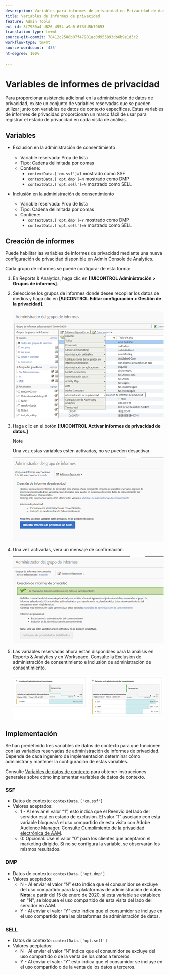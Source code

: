 ```yaml
---
description: Variables para informes de privacidad en Privacidad de datos.
title: Variables de informes de privacidad
feature: Admin Tools
exl-id: 3f7980a4-d826-4554-a9a0-673fd5b79653
translation-type: tm+mt
source-git-commit: 78412c2588b07f47981ac0d953893db6b9e1d3c2
workflow-type: tm+mt
source-wordcount: '435'
ht-degree: 100%

---
```


# Variables de informes de privacidad

Para proporcionar asistencia adicional en la administración de datos de privacidad, existe un conjunto de variables reservadas que se pueden utilizar junto con variables de datos de contexto específicas.
Estas variables de informes de privacidad proporcionan un marco fácil de usar para registrar el estado de privacidad en cada visita de análisis.

## Variables

* Exclusión en la administración de consentimiento
   * Variable reservada: Prop de lista
   * Tipo: Cadena delimitada por comas
   * Contiene:
      * `contextData.['cm.ssf']=1` mostrado como SSF
      * `contextData.['opt.dmp']=N` mostrado como DMP
      * `contextData.['opt.sell']=N` mostrado como SELL

* Inclusión en la administración de consentimiento
   * Variable reservada: Prop de lista
   * Tipo: Cadena delimitada por comas
   * Contiene:
      * `contextData.['opt.dmp']=Y` mostrado como DMP
      * `contextData.['opt.sell']=Y` mostrado como SELL

## Creación de informes

Puede habilitar las variables de informes de privacidad mediante una nueva configuración de privacidad disponible en Admin Console de Analytics.

Cada grupo de informes se puede configurar de esta forma:
1. En Reports &amp; Analytics, haga clic en **[!UICONTROL Administración > Grupos de informes]**.
1. Seleccione los grupos de informes donde desee recopilar los datos de medios y haga clic en **[!UICONTROL Editar configuración > Gestión de la privacidad]**.

   ![](assets/rsm-privacy-select.png)

1. Haga clic en el botón **[!UICONTROL Activar informes de privacidad de datos.]**

   >[!NOTE]
   >
   >Una vez estas variables estén activadas, no se pueden desactivar.

   ![](assets/rsm-privacy-enable.png)

1. Una vez activadas, verá un mensaje de confirmación.

   ![](assets/rsm-privacy-config.png)

1. Las variables reservadas ahora están disponibles para la análisis en Reports &amp; Analytics y en Workspace. Consulte la Exclusión de administración de consentimiento e Inclusión de administración de consentimiento.

   ![](assets/consent-management.png)

## Implementación

Se han predefinido tres variables de datos de contexto para que funcionen con las variables reservadas de administración de informes de privacidad.  Depende de cada ingeniero de implementación determinar cómo administrar y mantener la configuración de estas variables.

Consulte [Variables de datos de contexto](https://docs.adobe.com/content/help/es-ES/analytics/implementation/vars/page-vars/contextdata.html) para obtener instrucciones generales sobre cómo implementar variables de datos de contexto.

### SSF

* Datos de contexto: `contextData.['cm.ssf']`
* Valores aceptados:
   * 1 - Al enviar el valor “1”, esto indica que el Reenvío del lado del servidor está en estado de exclusión. El valor “1” asociado con esta variable bloqueará el uso compartido de esta visita con Adobe Audience Manager. Consulte [Cumplimiento de la privacidad electrónica de AAM](https://docs.adobe.com/help/en/analytics/integration/audience-analytics/audience-analytics-workflow/ssf-gdpr.html).
   * 0: Opcional. Use el valor &quot;0&quot; para los clientes que aceptaron el marketing dirigido. Si no se configura la variable, se observarán los mismos resultados.

### DMP

* Datos de contexto: `contextData.['opt.dmp']`
* Valores aceptados:
   * N - Al enviar el valor “N” esto indica que el consumidor se excluye del uso compartido para las plataformas de administración de datos.  **Nota**: a partir del 15 de enero de 2020, si esta variable se establece en &quot;N&quot;, se bloquea el uso compartido de esta visita del lado del servidor en AAM.
   * Y - Al enviar el valor “Y” esto indica que el consumidor se incluye en el uso compartido para las plataformas de administración de datos.

### SELL

* Datos de contexto: `contextData.['opt.sell']`
* Valores aceptados:
   * N - Al enviar el valor “N” indica que el consumidor se excluye del uso compartido o de la venta de los datos a terceros.
   * Y - Al enviar el valor “Y” esto indica que el consumidor se incluye en el uso compartido o de la venta de los datos a terceros.
